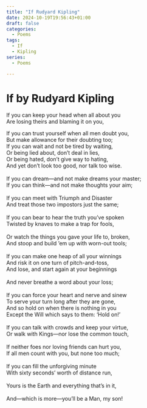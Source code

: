 ```yaml
---
title: "If Rudyard Kipling" 
date: 2024-10-19T19:56:43+01:00 
draft: false 
categories:
  - Poems
tags:
  - If
  - Kipling
series:
  - Poems

---
```


# If by Rudyard Kipling

If you can keep your head when all about you<br>
Are losing theirs and blaming it on you,<br>

If you can trust yourself when all men doubt you,<br>
But make allowance for their doubting too;<br>
If you can wait and not be tired by waiting,<br>
Or being lied about, don’t deal in lies,<br>
Or being hated, don’t give way to hating,<br>
And yet don’t look too good, nor talk too wise.<br>
<br>
If you can dream—and not make dreams your master;<br>
If you can think—and not make thoughts your aim;<br>
<br>
If you can meet with Triumph and Disaster<br>
And treat those two impostors just the same;<br>
<br>
If you can bear to hear the truth you’ve spoken<br>
Twisted by knaves to make a trap for fools,<br>
<br>
Or watch the things you gave your life to, broken,<br>
And stoop and build ’em up with worn-out tools;<br>
<br>
If you can make one heap of all your winnings<br>
And risk it on one turn of pitch-and-toss,<br>
And lose, and start again at your beginnings<br>
<br>
And never breathe a word about your loss;<br>
<br>
If you can force your heart and nerve and sinew<br>
To serve your turn long after they are gone,<br>
And so hold on when there is nothing in you<br>
Except the Will which says to them: ‘Hold on!’<br>
<br>
If you can talk with crowds and keep your virtue,<br>
Or walk with Kings—nor lose the common touch,<br>
<br>
If neither foes nor loving friends can hurt you,<br>
If all men count with you, but none too much;<br>
<br>
If you can fill the unforgiving minute<br>
With sixty seconds’ worth of distance run,<br>   
Yours is the Earth and everything that’s in it,<br>   
And—which is more—you’ll be a Man, my son!<br>